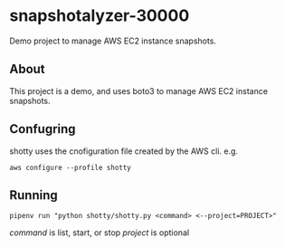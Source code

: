 # snapshotalyzer-30000

Demo project to manage AWS EC2 instance snapshots.

## About

This project is a demo, and uses boto3 to manage AWS EC2 instance snapshots.

## Confugring

shotty uses the cnofiguration file created by the AWS cli. e.g.

`aws configure --profile shotty`

## Running

`pipenv run "python shotty/shotty.py <command>
<--project=PROJECT>"`

*command* is list, start, or stop
*project* is optional
